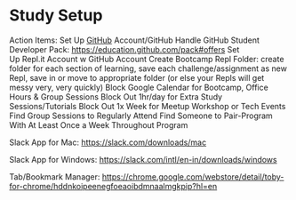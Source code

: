 # Study Setup

Action Items:
Set Up [GitHub]() Account/GitHub Handle
GitHub Student Developer Pack: https://education.github.com/pack#offers
Set Up Repl.it Account w GitHub Account
Create Bootcamp Repl Folder: create folder for each section of learning, save each challenge/assignment as new Repl, save in or move to appropriate folder (or else your Repls will get messy very, very quickly)
Block Google Calendar for Bootcamp, Office Hours & Group Sessions
Block Out 1hr/day for Extra Study Sessions/Tutorials
Block Out 1x Week for Meetup Workshop or Tech Events
Find Group Sessions to Regularly Attend
Find Someone to Pair-Program With At Least Once a Week Throughout Program

Slack App for Mac:
https://slack.com/downloads/mac

Slack App for Windows:
https://slack.com/intl/en-in/downloads/windows

Tab/Bookmark Manager:
https://chrome.google.com/webstore/detail/toby-for-chrome/hddnkoipeenegfoeaoibdmnaalmgkpip?hl=en
